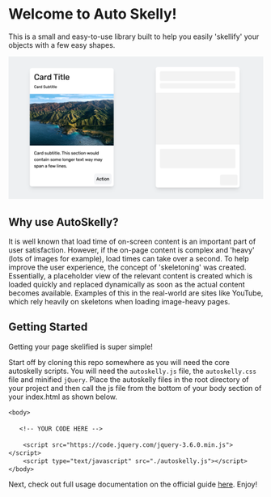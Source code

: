 # Welcome to Auto Skelly!

This is a small and easy-to-use library built to help you easily 'skellify' your objects with a few easy shapes.

![AutoSkelly Demo Header](/images/demo_header.png)

## Why use AutoSkelly?
It is well known that load time of on-screen content is an important part of user satisfaction. However, if the on-page content is complex and 'heavy' (lots of images for example), load times can take over a second. To help improve the user experience, the concept of 'skeletoning' was created. Essentially, a placeholder view of the relevant content is created which is loaded quickly and replaced dynamically as soon as the actual content becomes available. Examples of this in the real-world are sites like YouTube, which rely heavily on skeletons when loading image-heavy pages.

## Getting Started
Getting your page skelified is super simple! 

Start off by cloning this repo somewhere as you will need the core autoskelly scripts. You will need the `autoskelly.js` file, the `autoskelly.css` file and minified `jQuery`. Place the autoskelly files in the root directory of your project and then call the js file from the bottom of your body section of your index.html as shown below.

```
<body>
  
   <!-- YOUR CODE HERE -->
  
	<script src="https://code.jquery.com/jquery-3.6.0.min.js"></script>
    <script type="text/javascript" src="./autoskelly.js"></script>
</body>
```

Next, check out full usage documentation on the official guide [here](autoskelly.alexgordienko.com). Enjoy!